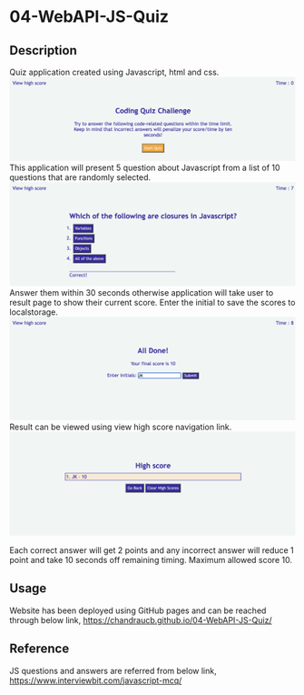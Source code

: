 # 04-WebAPI-JS-Quiz
## Description
Quiz application created using Javascript, html and css. 
![Screenshot](./assets/images/screenshot1.jpg)
This application will present 5 question about Javascript from a list of 10 questions that are randomly selected. 
![Screenshot](./assets/images/screenshot2.jpg)
Answer them within 30 seconds otherwise application will take user to result page to show their current score. 
Enter the initial to save the scores to localstorage.
![Screenshot](./assets/images/screenshot3.jpg)
Result can be viewed using view high score navigation link.
![Screenshot](./assets/images/screenshot4.jpg)

Each correct answer will get 2 points and any incorrect answer will reduce 1 point and take 10 seconds off remaining timing. Maximum allowed score 10.

## Usage

Website has been deployed using GitHub pages and can be reached through below link,
https://chandraucb.github.io/04-WebAPI-JS-Quiz/

## Reference
JS questions and answers are referred from below link,
https://www.interviewbit.com/javascript-mcq/

